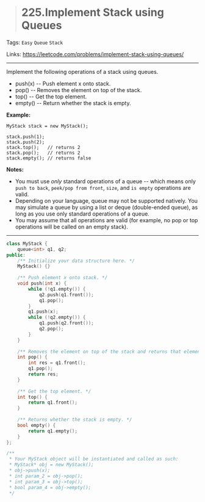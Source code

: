 > # 225.Implement Stack using Queues

Tags: `Easy` `Queue` `Stack`

Links: <https://leetcode.com/problems/implement-stack-using-queues/>

-----

Implement the following operations of a stack using queues.

- push(x) -- Push element x onto stack.
- pop() -- Removes the element on top of the stack.
- top() -- Get the top element.
- empty() -- Return whether the stack is empty.

**Example:**

```
MyStack stack = new MyStack();

stack.push(1);
stack.push(2);  
stack.top();   // returns 2
stack.pop();   // returns 2
stack.empty(); // returns false
```

**Notes:**

- You must use *only* standard operations of a queue -- which means only `push to back`, `peek/pop from front`, `size`, and `is empty` operations are valid.
- Depending on your language, queue may not be supported natively. You may simulate a queue by using a list or deque (double-ended queue), as long as you use only standard operations of a queue.
- You may assume that all operations are valid (for example, no pop or top operations will be called on an empty stack).

-----

```c++
class MyStack {
    queue<int> q1, q2;
public:
    /** Initialize your data structure here. */
    MyStack() {}
    
    /** Push element x onto stack. */
    void push(int x) {
        while (!q1.empty()) {
            q2.push(q1.front());
            q1.pop();
        }
        q1.push(x);
        while (!q2.empty()) {
            q1.push(q2.front());
            q2.pop();
        }
    }
    
    /** Removes the element on top of the stack and returns that element. */
    int pop() {
        int res = q1.front();
        q1.pop();
        return res;
    }
    
    /** Get the top element. */
    int top() {
        return q1.front();
    }
    
    /** Returns whether the stack is empty. */
    bool empty() {
        return q1.empty();
    }
};

/**
 * Your MyStack object will be instantiated and called as such:
 * MyStack* obj = new MyStack();
 * obj->push(x);
 * int param_2 = obj->pop();
 * int param_3 = obj->top();
 * bool param_4 = obj->empty();
 */
```

